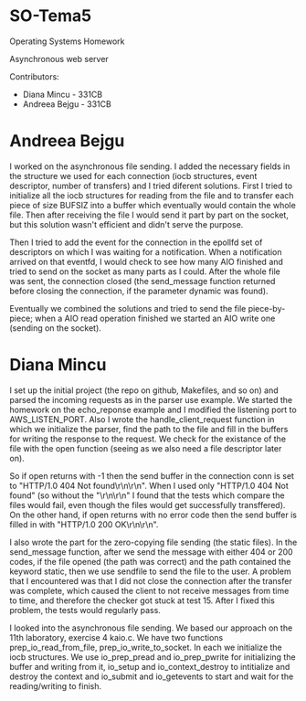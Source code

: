 SO-Tema5
=========

Operating Systems Homework

Asynchronous web server



Contributors:
* Diana Mincu - 331CB
* Andreea Bejgu - 331CB

Andreea Bejgu
=============

I worked on the asynchronous file sending. I added the necessary fields in the structure we used for each connection (iocb structures, event descriptor, number of transfers) and I tried diferent solutions. First I tried to initialize all the iocb structures for reading from the file and to transfer each piece of size BUFSIZ into a buffer which eventually would contain the whole file. Then after receiving the file I would send it part by part on the socket, but this solution wasn't efficient and didn't serve the purpose.

Then I tried to add the event for the connection in the epollfd set of descriptors on which I was waiting for a notification. When a notification arrived on that eventfd, I would check to see how many AIO finished and tried to send on the socket as many parts as I could. After the whole file was sent, the connection closed (the send_message function returned before closing the connection, if the parameter dynamic was found).

Eventually we combined the solutions and tried to send the file piece-by-piece; when a AIO read operation finished we started an AIO write one  (sending on the socket).



Diana Mincu
===========

I set up the initial project (the repo on github, Makefiles, and so on) and parsed the incoming requests as in the parser use example. We started the homework on the echo_reponse example and I modified the listening port to AWS_LISTEN_PORT. Also I wrote the handle_client_request function in which we initialize the parser, find the path to the file and fill in the buffers for writing the response to the request. We check for the existance of the file with the open function (seeing as we also need a file descriptor later on).

So if open returns with -1 then the send buffer in the connection conn is set to "HTTP/1.0 404 Not found\r\n\r\n". When I used only "HTTP/1.0 404 Not found" (so without the "\r\n\r\n" I found that the tests which compare the files would fail, even though the files would get successfully transffered). On the other hand, if open returns with no error code then the send buffer is filled in with "HTTP/1.0 200 OK\r\n\r\n".

I also wrote the part for the zero-copying file sending (the static files). In the send_message function, after we send the message with either 404 or 200 codes, if the file opened (the path was correct) and the path contained the keyword static, then we use sendfile to send the file to the user. A problem that I encountered was that I did not close the connection after the transfer was complete, which caused the client to not receive messages from time to time, and therefore the checker got stuck at test 15. After I fixed this problem, the tests would regularly pass.

I looked into the asynchronous file sending. We based our approach on the 11th laboratory, exercise 4 kaio.c. We have two functions prep_io_read_from_file, prep_io_write_to_socket. In each we initialize the iocb structures. We use io_prep_pread and io_prep_pwrite for initializing the buffer and writing from it, io_setup and io_context_destroy to intitialize and destroy the context and io_submit and io_getevents to start and wait for the reading/writing to finish.
